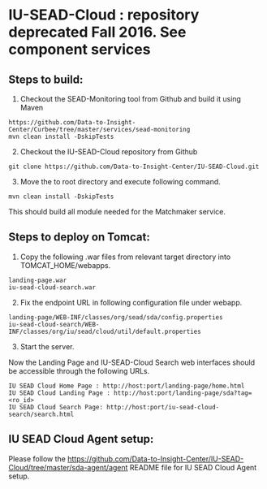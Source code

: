 IU-SEAD-Cloud : repository deprecated Fall 2016. See component services
============

Steps to build:
---------------
1) Checkout the SEAD-Monitoring tool from Github and build it using Maven
~~~
https://github.com/Data-to-Insight-Center/Curbee/tree/master/services/sead-monitoring
mvn clean install -DskipTests
~~~
2) Checkout the IU-SEAD-Cloud repository from Github
~~~
git clone https://github.com/Data-to-Insight-Center/IU-SEAD-Cloud.git
~~~
3) Move the to root directory and execute following command.
~~~
mvn clean install -DskipTests
~~~
This should build all module needed for the Matchmaker service.

Steps to deploy on Tomcat:
--------------------------

1) Copy the following .war files from relevant target directory into TOMCAT_HOME/webapps.
~~~
landing-page.war
iu-sead-cloud-search.war
~~~

2) Fix the endpoint URL in following configuration file under webapp.
~~~
landing-page/WEB-INF/classes/org/sead/sda/config.properties
iu-sead-cloud-search/WEB-INF/classes/org/iu/sead/cloud/util/default.properties
~~~

3) Start the server.

Now the Landing Page and IU-SEAD-Cloud Search web interfaces should be accessible through the following URLs.
~~~
IU SEAD Cloud Home Page : http://host:port/landing-page/home.html
IU SEAD Cloud Landing Page : http://host:port/landing-page/sda?tag=<ro_id>
IU SEAD Cloud Search Page: http://host:port/iu-sead-cloud-search/search.html
~~~

IU SEAD Cloud Agent setup:
--------------------------

Please follow the https://github.com/Data-to-Insight-Center/IU-SEAD-Cloud/tree/master/sda-agent/agent README file for IU SEAD Cloud Agent setup.
